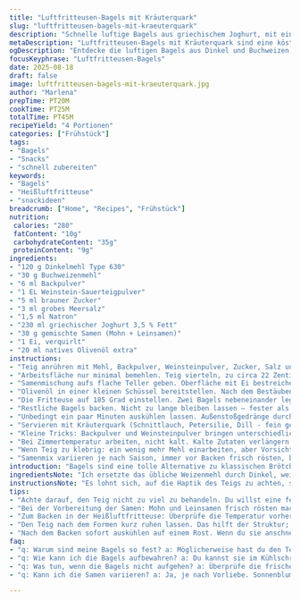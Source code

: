 ```yaml
---
title: "Luftfritteusen-Bagels mit Kräuterquark"
slug: "luftfritteusen-bagels-mit-kraeuterquark"
description: "Schnelle luftige Bagels aus griechischem Joghurt, mit einem Hauch Dinkelmehl und Buchweizen für den nussigen Twist. Sesam ersetzt durch Mohn und Leinsamen, für Crunch und Aroma. Backpulver und Weinstein ersetzt Sauerteigpulver – sorgt für leichte Säure und Bindung. Backen in der Heißluftfritteuse, das gibt Kruste und Volumen in kürzerer Zeit. Mit Olivenöl bestrichen, vor und nach dem Backen. Glücklich machender Butterquark mit frischen Kräutern als Dip. Mehr als ein Frühstück – kleine Knackpunkte beim Formen und Erkennen der perfekten Bräunung. Nichts trocken, alle knusprig außen, soft innen. Lernen von Fehlschlägen, wie zu viel Feuchtigkeit, zu kurze Ruhezeiten oder zu dickes Rollen der Teigstränge."
metaDescription: "Luftfritteusen-Bagels mit Kräuterquark sind eine köstliche, schnelle Alternative zu Brötchen – einfach zubereitet und perfekt für jeden Anlass."
ogDescription: "Entdecke die luftigen Bagels aus Dinkel und Buchweizen, ideal als Snack oder Frühstück mit aromatischem Kräuterquark."
focusKeyphrase: "Luftfritteusen-Bagels"
date: 2025-08-18
draft: false
image: luftfritteusen-bagels-mit-kraeuterquark.jpg
author: "Marlena"
prepTime: PT20M
cookTime: PT25M
totalTime: PT45M
recipeYield: "4 Portionen"
categories: ["Frühstück"]
tags:
- "Bagels"
- "Snacks"
- "schnell zubereiten"
keywords:
- "Bagels"
- "Heißluftfritteuse"
- "snackideen"
breadcrumb: ["Home", "Recipes", "Frühstück"]
nutrition: 
 calories: "280"
 fatContent: "10g"
 carbohydrateContent: "35g"
 proteinContent: "9g"
ingredients:
- "120 g Dinkelmehl Type 630"
- "30 g Buchweizenmehl"
- "6 ml Backpulver"
- "1 EL Weinstein-Sauerteigpulver"
- "5 ml brauner Zucker"
- "3 ml grobes Meersalz"
- "1,5 ml Natron"
- "230 ml griechischer Joghurt 3,5 % Fett"
- "30 g gemischte Samen (Mohn + Leinsamen)"
- "1 Ei, verquirlt"
- "20 ml natives Olivenöl extra"
instructions:
- "Teig anrühren mit Mehl, Backpulver, Weinsteinpulver, Zucker, Salz und Natron. Gut trocken mischen. Dann den Joghurt in zwei Portionen zugeben, erst mit Holzlöffel, wenn zäh, Fingern einschließen und kneten.Allow Feuchtigkeit zu binden unter leichtem Druck,Teigprodukt soll nicht kleben, eher kompakt als weich."
- "Arbeitsfläche nur minimal bemehlen. Teig vierteln, zu circa 22 Zentimeter langen Strängen rollen. Zuviel bemehlen führt zu zerbrechlichen Stellen. Enden gut zusammendrücken, nicht nur festhalten, sonst reißt beim Backen. Ringe circa 9 Zentimeter Durchmesser formen. Wer schiebt, macht sie zu dünn oder dick."
- "Samenmischung aufs flache Teller geben. Oberfläche mit Ei bestreichen – wichtig für Haftung der Samen, sonst alles rollt ab und verbrennt oder fällt runter. Jede Seite mit Samen drücken, aber nicht schichten. Nicht in Öl wenden; sonst zieht es Feuchtigkeit rein und ist später matschig."
- "Olivenöl in einer kleinen Schüssel bereitstellen. Nach dem Bestäuben die Unterseite der Bagels mit Öl bepinseln. So wird die Unterseite in der Heißluftfritteuse knusprig, ohne zu verbrennen."
- "Die Fritteuse auf 185 Grad einstellen. Zwei Bagels nebeneinander legen, Ölseite nach unten. Klackendes Geräusch, wenn Teig auf Korb trifft, klingt später fester. Nach 7 Minuten wenden, Oberseite wird golden, Boden muss dunkler aber nicht schwarz sein. Weitere 6 Minuten backen. Wenn leicht fest, mit einer Zange anheben, elastisch aber nicht wabbelig, deutet auf Garheit."
- "Restliche Bagels backen. Nicht zu lange bleiben lassen – fester als Brot, aber innen noch weich. Wenn sie zu früh draussen sind, wirken mehlig, zu spät, dann trocknen sie aus."
- "Unbedingt ein paar Minuten auskühlen lassen. Außenstoßgedränge durch Dampf wird so reduziert. Wenn zu heiß angeschnitten, gerinnt Eiweiß und wirkt fettig."
- "Servieren mit Kräuterquark (Schnittlauch, Petersilie, Dill - fein gehackt, gemischt mit Vollfettquark, Zitronensaft, Salz). Alternative: Knoblauchjoghurt-Dip oder würziger Senf."
- "Kleine Tricks: Backpulver und Weinsteinpulver bringen unterschiedliche Gärung. Weinstein am Anfang stabilisiert, Natron am Ende reagiert mit Säure aus Sauerteigpulver. Diese Kombination macht Bagels fluffig, ohne Gärzeit wie Hefeteig."
- "Bei Zimmertemperatur arbeiten, nicht kalt. Kalte Zutaten verlängern Knetzeit, können Innenstruktur zäh machen."
- "Wenn Teig zu klebrig: ein wenig mehr Mehl einarbeiten, aber Vorsicht, sonst trocknet es aus."
- "Samenmix variieren je nach Saison, immer vor Backen frisch rösten, bringt Aroma und vermeidet muffigen Beigeschmack."
introduction: "Bagels sind eine tolle Alternative zu klassischen Brötchen. Luftige, weiche Krume mit einer leicht knusprigen Kruste, gemacht ohne Hefe – das spart Wartezeit. Gerade in der Heißluftfritteuse gelingen sie schnell, mit dem Vorteil, dass sie nicht im Ofen austrocknen. Ich habe für mich entdeckt, dass eine Kombination aus Dinkel- und Buchweizenmehl die Struktur spannender macht und einen besonderen Geschmack gibt. Statt dem üblichen Backpulver findet sich bewährtes Weinsteinpulver und Natron als kleines Säuerungsmittel – fördert die Lockerung und gibt die charakteristische Note. Ein Ei sorgt für Farbglanz und die Samenkruste sorgt für die perfekte Textur außen. Wichtig: das Öl vor und nach dem Backen für die gewünschte Röstaromen und Knusprigkeit! Kleiner Tipp: Achtet auf die Konsistenz des Teiges und backt so lange, bis sich eine feste Oberflächenstruktur bei Druck bildet – das sagt mehr als jede Stoppuhr."
ingredientsNote: "Ich ersetzte das übliche Weizenmehl durch Dinkel, weil es bekömmlicher ist und den Bagels Luftigkeit verleiht – Weizen tendiert schnell zum Zähwerden. Buchweizenmehl bringt eine leichte Nussnote und Komplexität in den Geschmack. Weinsteinpulver ist eine spannende Alternative zum klassischen Backpulver; ist milder und verträglicher. Statt Sesam gibt es heute gemischte Samen, das sorgt für mehr Crunch und aromatische Vielfalt. Das Ei ist wichtig; sorgt für Halt und Farbe. Für mehr Aroma kann man das Öl durch Walnussöl tauschen. Joghurt ist obligatorisch. Immer Naturjoghurt ohne Zucker nehmen, damit das Backtriebmittel optimal arbeitet."
instructionsNote: "Es lohnt sich, auf die Haptik des Teigs zu achten, statt auf eine bestimmte Zeit. Der Teig darf nicht kleben, aber auch nicht trocken sein. Es ist besser, in kleinen Portionen mit Fingerspitzen den Teig in Form zu bringen, als den Teig zu stark zu bearbeiten und somit klebrig zu machen. Samen erst kurz vor dem Backen aufbringen und mit Ei bestreichen, um Verluste während des Backens vorzubeugen. Das zweimalige Backen mit Wenden in der Heißluftfritteuse sorgt für gleichmäßigen Bräunungs- und Knusprigeffekt. Temperatur und Zeit sind Richtwerte, die je nach Gerät variieren – unbedingt mit Sicht und Druckeindruck kontrollieren. Das Auskühlen ist entscheidend; sofortiges Anschneiden führt zu einer klebrigen Masse. Ich empfehle Kräuterquark komplett frisch gemischt – fertig abgepackter Quark verliert an Intensität. Rapid backen bringt einen spannenden Kontrast zur weichen Krume und der knusprigen Außenhaut."
tips:
- "Achte darauf, den Teig nicht zu viel zu behandeln. Du willst eine feine Struktur erhalten; zu viel Kneten macht ihn zäh. In kleinen Portionen arbeiten. Finger leicht befeuchten – trockene Hände halten den Teig nicht zusammen. Die Teigstücke dürfen nicht brechen; minimal bemehlen, um die perfekte Form zu erhalten."
- "Bei der Vorbereitung der Samen: Mohn und Leinsamen frisch rösten macht einen gewaltigen Unterschied. Der Duft ist intensiv. Alternativ: Kürbiskerne für einen anderen Crunch. Achte auf das Reihen von Samen, nicht übereinander schichten. Das sorgt für eine gleichmäßige Röstung."
- "Zum Backen in der Heißluftfritteuse: Überprüfe die Temperatur vorher. Zu heiß, dann wird die Kruste zu schwarz. Klopf auf den Korb, ein festes Geräusch bedeutet, dass sie fertig werden. Halte aber immer ein Auge auf die Zeit, besonders beim Wenden."
- "Den Teig nach dem Formen kurz ruhen lassen. Das hilft der Struktur; die Bagels gehen beim Backen besser auf. Berührungen führen dazu, dass es an der Hand kleben bleibt. Achte auf ein gleichmäßiges Drücken bei der Ringformung. Es sollte keine Risse geben."
- "Nach dem Backen sofort auskühlen auf einem Rost. Wenn du sie anschneidest, bevor sie abgekühlt sind, läuft die Feuchtigkeit raus. Das gibt einen matschigen Eindruck; die Oberfläche wird nicht knusprig. Geduld zählt hier, auch wenn es schwerfällt."
faq:
- "q: Warum sind meine Bagels so fest? a: Möglicherweise hast du den Teig zu lange geknetet. Versuche, weniger Knetzeit zu verwenden. Kurzes Ruhen kann auch helfen. Achte auf Frische der Zutaten, Qualität spielt eine Rolle."
- "q: Wie kann ich die Bagels aufbewahren? a: Du kannst sie im Kühlschrank lagern, aber besser: im Gefrierfach. Gut verpackt halten sie länger. Vor dem Servieren leicht aufwärmen; das macht sie wieder knusprig. Achte darauf, wie du sie lagerst."
- "q: Was tun, wenn die Bagels nicht aufgehen? a: Überprüfe die frische des Backpulvers. Es muss aktiv sein. Wenn du zu viel Flüssigkeit hast, wird der Teig schwer. Versuche es mit weniger Joghurt und achte auf die Konsistenz."
- "q: Kann ich die Samen variieren? a: Ja, je nach Vorliebe. Sonnenblumenkerne funktionieren gut. Achte darauf, sie frisch zu rösten; das Aroma entfaltet sich erst dann. Auch Gewürze wie Kreuzkümmel bringen etwas Neues. Experimentiere mit dem Mix, je nach Saison."

---
```

